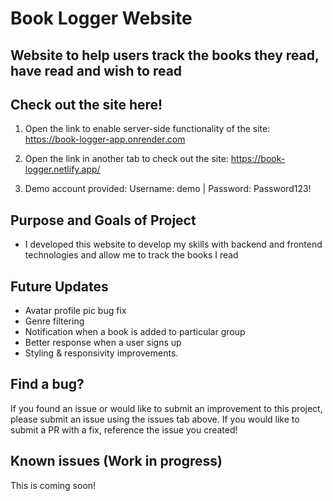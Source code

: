 # Book Logger Website

## Website to help users track the books they read, have read and wish to read

## Check out the site here!

1) Open the link to enable server-side functionality of the site: https://book-logger-app.onrender.com

2) Open the link in another tab to check out the site: https://book-logger.netlify.app/

3) Demo account provided: Username: demo | Password: Password123!

## Purpose and Goals of Project

- I developed this website to develop my skills with backend and frontend technologies and allow me to track the books I read

## Future Updates

- Avatar profile pic bug fix
- Genre filtering
- Notification when a book is added to particular group
- Better response when a user signs up
- Styling & responsivity improvements.

## Find a bug?

If you found an issue or would like to submit an improvement to this project, please submit an issue using the issues tab above. If you would like to submit a PR with a fix, reference the issue you created!

## Known issues (Work in progress)

 This is coming soon!

